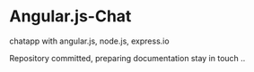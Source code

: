 # Angular.js-Chat
chatapp with angular.js, node.js, express.io

Repository committed, preparing documentation
stay in touch ..
